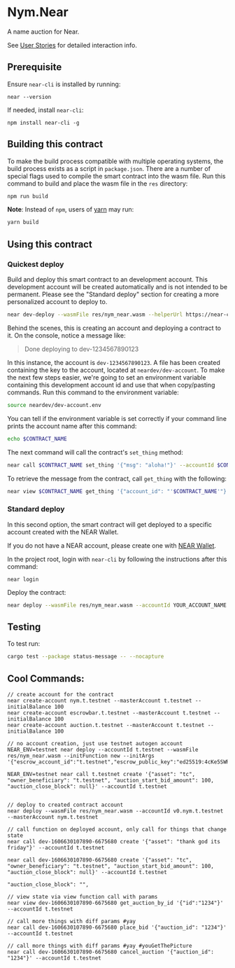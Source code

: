 Nym.Near
==============

A name auction for Near.

See [User Stories](./USER_STORIES.md) for detailed interaction info.

## Prerequisite
Ensure `near-cli` is installed by running:

```
near --version
```

If needed, install `near-cli`:

```
npm install near-cli -g
```

## Building this contract
To make the build process compatible with multiple operating systems, the build process exists as a script in `package.json`.
There are a number of special flags used to compile the smart contract into the wasm file.
Run this command to build and place the wasm file in the `res` directory:
```bash
npm run build
```

**Note**: Instead of `npm`, users of [yarn](https://yarnpkg.com) may run:
```bash
yarn build
```

## Using this contract

### Quickest deploy
Build and deploy this smart contract to an development account. This development account will be created automatically and is not intended to be permanent. Please see the "Standard deploy" section for creating a more personalized account to deploy to.

```bash
near dev-deploy --wasmFile res/nym_near.wasm --helperUrl https://near-contract-helper.onrender.com
```

Behind the scenes, this is creating an account and deploying a contract to it. On the console, notice a message like:

>Done deploying to dev-1234567890123

In this instance, the account is `dev-1234567890123`. A file has been created containing the key to the account, located at `neardev/dev-account`. To make the next few steps easier, we're going to set an environment variable containing this development account id and use that when copy/pasting commands.
Run this command to the environment variable:

```bash
source neardev/dev-account.env
```

You can tell if the environment variable is set correctly if your command line prints the account name after this command:
```bash
echo $CONTRACT_NAME
```

The next command will call the contract's `set_thing` method:

```bash
near call $CONTRACT_NAME set_thing '{"msg": "aloha!"}' --accountId $CONTRACT_NAME
```

To retrieve the message from the contract, call `get_thing` with the following:

```bash
near view $CONTRACT_NAME get_thing '{"account_id": "'$CONTRACT_NAME'"}'
```

### Standard deploy
In this second option, the smart contract will get deployed to a specific account created with the NEAR Wallet.

If you do not have a NEAR account, please create one with [NEAR Wallet](https://wallet.nearprotocol.com).

In the project root, login with `near-cli` by following the instructions after this command:

```
near login
```

Deploy the contract:

```bash
near deploy --wasmFile res/nym_near.wasm --accountId YOUR_ACCOUNT_NAME
```

## Testing
To test run:
```bash
cargo test --package status-message -- --nocapture
```

## Cool Commands:

```
// create account for the contract
near create-account nym.t.testnet --masterAccount t.testnet --initialBalance 100
near create-account escrowbar.t.testnet --masterAccount t.testnet --initialBalance 100
near create-account auction.t.testnet --masterAccount t.testnet --initialBalance 100

// no account creation, just use testnet autogen account
NEAR_ENV=testnet near deploy --accountId t.testnet --wasmFile res/nym_near.wasm --initFunction new --initArgs '{"escrow_account_id":"t.testnet","escrow_public_key":"ed25519:4cKe5SWR4QTwc7MTLrzNuC633gLzFg9FgiygPVzKYvb1"}'

NEAR_ENV=testnet near call t.testnet create '{"asset": "tc", "owner_beneficiary": "t.testnet", "auction_start_bid_amount": 100, "auction_close_block": null}' --accountId t.testnet


// deploy to created contract account
near deploy --wasmFile res/nym_near.wasm --accountId v0.nym.t.testnet --masterAccount nym.t.testnet

// call function on deployed account, only call for things that change state
near call dev-1606630107890-6675680 create '{"asset": "thank god its friday"}' --accountId t.testnet

near call dev-1606630107890-6675680 create '{"asset": "tc", "owner_beneficiary": "t.testnet", "auction_start_bid_amount": 100, "auction_close_block": null}' --accountId t.testnet

"auction_close_block": "", 

// view state via view function call with params
near view dev-1606630107890-6675680 get_auction_by_id '{"id":"1234"}' --accountId t.testnet

// call more things with diff params #yay
near call dev-1606630107890-6675680 place_bid '{"auction_id": "1234"}' --accountId t.testnet

// call more things with diff params #yay #youGetThePicture
near call dev-1606630107890-6675680 cancel_auction '{"auction_id": "1234"}' --accountId t.testnet
```